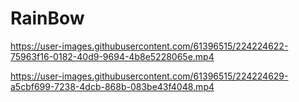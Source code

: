 # RainBow

https://user-images.githubusercontent.com/61396515/224224622-75963f16-0182-40d9-9694-4b8e5228065e.mp4



https://user-images.githubusercontent.com/61396515/224224629-a5cbf699-7238-4dcb-868b-083be43f4048.mp4

